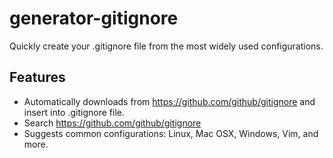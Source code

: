 generator-gitignore
===================

Quickly create your .gitignore file from the most widely used configurations.

## Features

- Automatically downloads from https://github.com/github/gitignore and insert into .gitignore file.
- Search https://github.com/github/gitignore
- Suggests common configurations: Linux, Mac OSX, Windows, Vim, and more.
